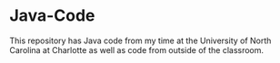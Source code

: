 # Java-Code
This repository has Java code from my time at the University of North Carolina at Charlotte as well as code from outside of the classroom.
